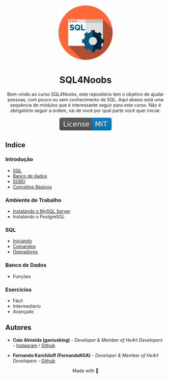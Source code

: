 <h1 align="center">
  <img src="./images/sql.svg" alt="sql-image" width="170">
</h1>

<h1 align="center">SQL4Noobs</h1>

<p align="center">Bem-vindo ao curso SQL4Noobs, este repositório tem o objetivo de ajudar pessoas, com pouco ou sem conhecimento de SQL. Aqui abaixo está uma sequência de módulos que é interessante seguir para este curso. Não é obrigatório seguir a ordem, vai de você por qual parte você quer iniciar.</p>

<p align="center">
  <a href="https://opensource.org/licenses/MIT">
    <img src="./images/License-MIT-blue.svg" alt="License-MIT">
  </a>
</p>

## Indíce

### Introdução

- [SQL](./modulos/introducao/sql.md#sql)
- [Banco de dados](./modulos/introducao/banco_de_dados.md#banco-de-dados)
- [SGBD](./modulos/introducao/sgbd.md#sistemas-gerenciadores-de-bancos-de-dados-sgbd)
- [Conceitos Básicos](./modulos/introducao/conceitos_basicos.md#conceitos-básicos)

### Ambiente de Trabalho

- [Instalando o MySQL Server](./modulos/ambiente_de_trabalho/instalando_o_mysql_server.md#instalando-o-mysql-server)
- Instalando o PostgreSQL

### SQL

- [Iniciando](./modulos/sql/iniciando/iniciando.md#iniciando)
- [Comandos](./modulos/sql/comandos/comandos.md#comandos)
- [Operadores](./modulos/sql/operadores/operadores.md#operadores)

### Banco de Dados

- Funções

### Exercícios

- Fácil
- Intermediario
- Avançado

## Autores

- **Caio Almeida (gaviusking)** -  *Developer & Member of He4rt Developers* - [Instagram](https://instagram.com/ccaio_reis) / [Github](https://github.com/gaviusking)

- **Fernando Karchiloff (FernandoKGA)** -  *Developer & Member of He4rt Developers* -  [Github](https://github.com/FernandoKGA)

<p align="center">Made with 💜</p>